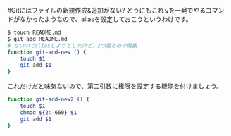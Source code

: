 #Gitにはファイルの新規作成&追加がない?
どうにもこれ↘を一発でやるコマンドがなかったようなので、aliasを設定しておこうというわけです。

```bash
$ touch README.md
$ git add README.md
# ないのでaliasしようとしたけど、2つ要るので関数
function git-add-new () {
    touch $1
    git add $1
}
```
これだけだと味気ないので、第二引数に権限を設定する機能を付けましょう。

```bash
function git-add-new2 () {
    touch $1
    chmod ${2:-660} $1
    git add $1
}
```
